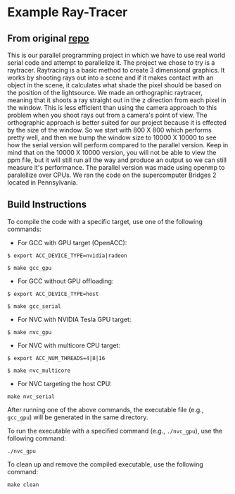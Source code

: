 # Example Ray-Tracer
## From original [repo](https://github.com/AKenney31/Raytracer_project)

This is our parallel programming project in which we have to use real world serial code and attempt to parallelize it. The project we chose to try is a raytracer. Raytracing is a basic method to create 3 dimensional graphics. It works by shooting rays out into a scene and if it makes contact with an object in the scene, it calculates what shade the pixel should be based on the position of the lightsource. We made an orthographic raytracer, meaning that it shoots a ray straight out in the z direction from each pixel in the window. This is less efficient than using the camera approach to this problem when you shoot rays out from a camera's point of view. The orthographic approach is better suited for our project because it is effected by the size of the window. So we start with 800 X 800 which performs pretty well, and then we bump the window size to 10000 X 10000 to see how the serial version will perform compared to the parallel version. Keep in mind that on the 10000 X 10000 version, you will not be able to view the ppm file, but it will still run all the way and produce an output so we can still measure it's performance. The parallel version was made using openmp to paralellize over CPUs. We ran the code on the supercomputer Bridges 2 located in Pennsylvania.

## Build Instructions

To compile the code with a specific target, use one of the following commands:

- For GCC with GPU target (OpenACC):
```  
$ export ACC_DEVICE_TYPE=nvidia|radeon

$ make gcc_gpu
```

- For GCC without GPU offloading:
```
$ export ACC_DEVICE_TYPE=host

$ make gcc_serial
```

- For NVC with NVIDIA Tesla GPU target:
```
$ make nvc_gpu
```

- For NVC with multicore CPU target:
```
$ export ACC_NUM_THREADS=4|8|16

$ make nvc_multicore
```

- For NVC targeting the host CPU:
```
make nvc_serial
```

After running one of the above commands, the executable file (e.g., `gcc_gpu`) will be generated in the same directory.


To run the executable with a specified command (e.g., `./nvc_gpu`), use the following command:

```
./nvc_gpu
```

To clean up and remove the compiled executable, use the following command:

```
make clean
```